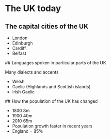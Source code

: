 # The UK today

## The capital cities of the UK

* London
* Edinburgh
* Cardiff
* Belfast

## Languages spoken in particular parts of the UK

Many dialects and accents

* Welsh
* Gaelic (Highlands and Scottish islands)
* Irish Gaelic

## How the population of the UK has changed

* 1800 8m
* 1900 40m
* 2010 65m
* Population growth faster in recent years
* England = 85%

